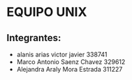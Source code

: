 # EQUIPO UNIX


## Integrantes:

* alanis arias victor javier 338741
* Marco Antonio Saenz Chavez 329612
* Alejandra Araly Mora Estrada 311227



